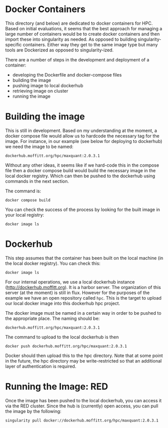 # Docker Containers

This directory (and below) are dedicated to docker containers for HPC. Based on initial evaluations, it seems that the best approach for managing a large number of containers would be to create docker containers and then import these into singularity as needed. As opposed to building singularity-specific containers. Either way they get to the same image type but many tools are Dockerized as opposed to singularity-ized. 

There are a number of steps in the development and deployment of a container: 

- developing the Dockerfile and docker-compose files
- building the image
- pushing image to local dockerhub
- retrieving image on cluster
- running the image

# Building the image
This is still in development. Based on my understanding at the moment, a docker compose file would allow us to hardcode the necessary tag for the image. For instance, in our example (see below for deploying to dockerhub) we need the image to be named:

```
dockerhub.moffitt.org/hpc/maxquant:2.0.3.1
```

Without any other ideas, it seems like if we hard-code this in the compose file then a docker compose build would build the necessary image in the local docker registry. Which can then be pushed to the dockerhub using commands in the next section.

The command is:
```
docker compose build
```

You can check the success of the process by looking for the built image in your local registry:
```
docker image ls
```



# Dockerhub
This step assumes that the container has been built on the local machine (in the local docker registry). You can check this:
```
docker image ls
```

For our internal operations, we use a local dockerhub instance (http://dockerhub.moffitt.org). It is a harbor server. The organization of this server (at the moment) is still in flux. However for the purposes of the example we have an open repository called `hpc`. This is the target to upload our local docker image into this dockerhub hpc project.

The docker image must be named in a certain way in order to be pushed to the appropriate place. The naming should be:
```
dockerhub.moffitt.org/hpc/maxquant:2.0.3.1
```

The command to upload to the local dockerhub is then
```
docker push dockerhub.moffitt.org/hpc/maxquant:2.0.3.1
```

Docker should then upload this to the hpc directory. Note that at some point in the future, the hpc directory may be write-restricted so that an additional layer of authentication is required.

# Running the Image: RED
Once the image has been pushed to the local dockerhub, you can access it via the RED cluster. Since the hub is (currently) open access, you can pull the image by the following:
```
singularity pull docker://dockerhub.moffitt.org/hpc/maxquant:2.0.3.1
```

